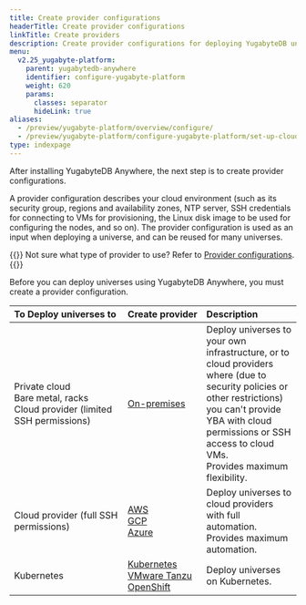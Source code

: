 ```yaml
---
title: Create provider configurations
headerTitle: Create provider configurations
linkTitle: Create providers
description: Create provider configurations for deploying YugabyteDB universes.
menu:
  v2.25_yugabyte-platform:
    parent: yugabytedb-anywhere
    identifier: configure-yugabyte-platform
    weight: 620
    params:
      classes: separator
      hideLink: true
aliases:
  - /preview/yugabyte-platform/overview/configure/
  - /preview/yugabyte-platform/configure-yugabyte-platform/set-up-cloud-provider/
type: indexpage
---
```


After installing YugabyteDB Anywhere, the next step is to create provider configurations.

A provider configuration describes your cloud environment (such as its security group, regions and availability zones, NTP server, SSH credentials for connecting to VMs for provisioning, the Linux disk image to be used for configuring the nodes, and so on). The provider configuration is used as an input when deploying a universe, and can be reused for many universes.

{{<lead link="../yba-overview/#provider-configurations">}}
Not sure what type of provider to use? Refer to [Provider configurations](../yba-overview/#provider-configurations).
{{</lead>}}

Before you can deploy universes using YugabyteDB Anywhere, you must create a provider configuration.

| To&nbsp;Deploy&nbsp;universes&nbsp;to | Create&nbsp;provider | Description |
| :--- | :--- | :--- |
| Private cloud<br>Bare metal, racks<br>Cloud provider (limited SSH permissions) | [On-premises](on-premises/) | Deploy universes to your own infrastructure, or to cloud providers where (due to security policies or other restrictions) you can't provide YBA with cloud permissions or SSH access to cloud VMs.<br>Provides maximum flexibility. |
| Cloud provider (full SSH permissions) | [AWS](aws/)<br>[GCP](gcp/)<br>[Azure](azure/) | Deploy universes to cloud providers with full automation.<br>Provides maximum automation. |
| Kubernetes | [Kubernetes](kubernetes/)<br>[VMware Tanzu](vmware-tanzu/)<br>[OpenShift](openshift/) | Deploy universes on Kubernetes. |
